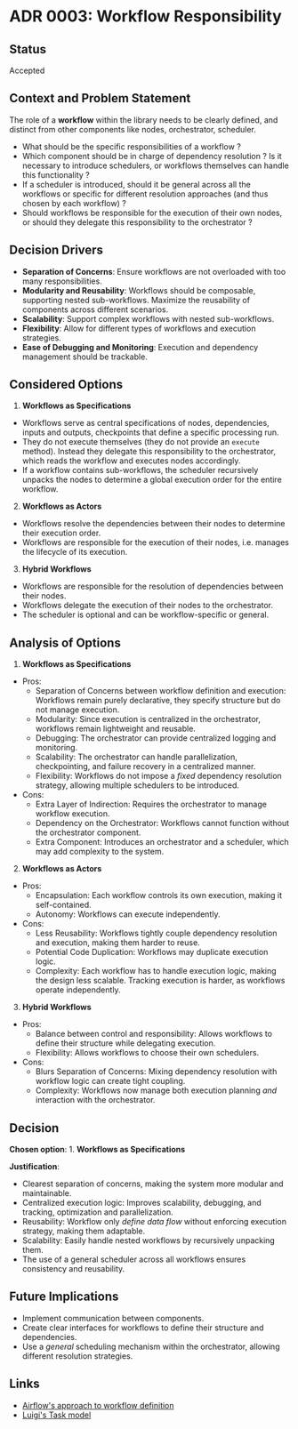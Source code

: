 # ADR 0003: Workflow Responsibility

## Status

Accepted

## Context and Problem Statement

The role of a **workflow** within the library needs to be clearly defined, and distinct from other
components like nodes, orchestrator, scheduler.

- What should be the specific responsibilities of a workflow ?
- Which component should be in charge of dependency resolution ? Is it necessary to introduce
  schedulers, or workflows themselves can handle this functionality ?
- If a scheduler is introduced, should it be general across all the workflows or specific for
  different resolution approaches (and thus chosen by each workflow) ?
- Should workflows be responsible for the execution of their own nodes, or should they delegate this
  responsibility to the orchestrator ?


## Decision Drivers

- **Separation of Concerns**: Ensure workflows are not overloaded with too many responsibilities.
- **Modularity and Reusability**: Workflows should be composable, supporting nested sub-workflows.
  Maximize the reusability of components across different scenarios.
- **Scalability**: Support complex workflows with nested sub-workflows.
- **Flexibility**: Allow for different types of workflows and execution strategies.
- **Ease of Debugging and Monitoring**: Execution and dependency management should be trackable.


## Considered Options

1. **Workflows as Specifications**
- Workflows serve as central specifications of nodes, dependencies, inputs and outputs, checkpoints
  that define a specific processing run.
- They do not execute themselves (they do not provide an `execute` method). Instead they delegate
  this responsibility to the orchestrator, which reads the workflow and executes nodes accordingly.
- If a workflow contains sub-workflows, the scheduler recursively unpacks the nodes to determine a
  global execution order for the entire workflow.

2. **Workflows as Actors**
- Workflows resolve the dependencies between their nodes to determine their execution order.
- Workflows are responsible for the execution of their nodes, i.e. manages the lifecycle of its
  execution.

3. **Hybrid Workflows**
- Workflows are responsible for the resolution of dependencies between their nodes.
- Workflows delegate the execution of their nodes to the orchestrator.
- The scheduler is optional and can be workflow-specific or general.


## Analysis of Options

1. **Workflows as Specifications**
* Pros:
  - Separation of Concerns between workflow definition and execution: Workflows remain purely
    declarative, they specify structure but do not manage execution.
  - Modularity: Since execution is centralized in the orchestrator, workflows remain lightweight and
    reusable.
  - Debugging: The orchestrator can provide centralized logging and monitoring.
  - Scalability: The orchestrator can handle parallelization, checkpointing, and failure recovery in
    a centralized manner.
  - Flexibility: Workflows do not impose a *fixed* dependency resolution strategy, allowing multiple
    schedulers to be introduced.
* Cons:
  - Extra Layer of Indirection: Requires the orchestrator to manage workflow execution.
  - Dependency on the Orchestrator: Workflows cannot function without the orchestrator component.
  - Extra Component: Introduces an orchestrator and a scheduler, which may add complexity to the
    system.

2. **Workflows as Actors**
* Pros:
  - Encapsulation: Each workflow controls its own execution, making it self-contained.
  - Autonomy: Workflows can execute independently.
* Cons:
  - Less Reusability: Workflows tightly couple dependency resolution and execution, making them
    harder to reuse.
  - Potential Code Duplication: Workflows may duplicate execution logic.
  - Complexity: Each workflow has to handle execution logic, making the design less scalable.
    Tracking execution is harder, as workflows operate independently.

3. **Hybrid Workflows**
* Pros:
  - Balance between control and responsibility: Allows workflows to define their structure while
    delegating execution.
  - Flexibility: Allows workflows to choose their own schedulers.
* Cons:
  - Blurs Separation of Concerns: Mixing dependency resolution with workflow logic can create tight
    coupling.
  - Complexity: Workflows now manage both execution planning *and* interaction with the
    orchestrator.


## Decision

**Chosen option**: 1. **Workflows as Specifications**

**Justification**:
- Clearest separation of concerns, making the system more modular and maintainable.
- Centralized execution logic: Improves scalability, debugging, and tracking, optimization and
  parallelization.
- Reusability: Workflow only *define data flow* without enforcing execution strategy, making them
  adaptable.
- Scalability: Easily handle nested workflows by recursively unpacking them.
- The use of a general scheduler across all workflows ensures consistency and reusability.


## Future Implications

- Implement communication between components.
- Create clear interfaces for workflows to define their structure and dependencies.
- Use a *general* scheduling mechanism within the orchestrator, allowing different resolution
  strategies.


## Links
- [Airflow's approach to workflow definition](https://airflow.apache.org/docs/apache-airflow/stable/concepts/dags.html)
- [Luigi's Task model](https://luigi.readthedocs.io/en/stable/tasks.html)
